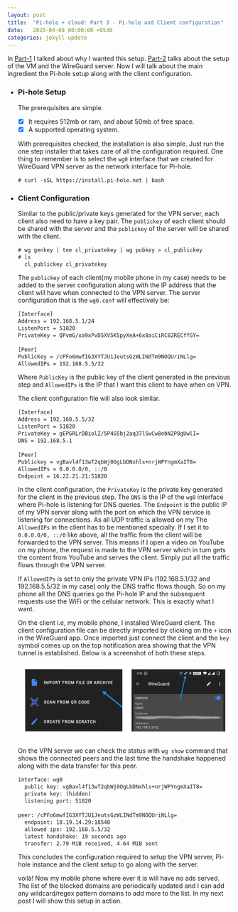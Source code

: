 ```yaml
---
layout: post
title:  "Pi-hole + cloud: Part 3 - Pi-hole and Client configuration"
date:   2020-04-08 00:00:00 +0530
categories: jekyll update
---
```


In [Part-1][part1] I talked about why I wanted this setup. [Part-2][part2] talks about the setup of the VM and the WireGuard server. Now I will talk about the main ingredient the Pi-hole setup along with the client configuration.

- ### Pi-hole Setup

  The prerequisites are simple.
  - [x] It requires 512mb or ram, and about 50mb of free space.
  - [x] A supported operating system.

  With prerequisites checked, the installation is also simple. Just run the one step installer that takes care of all the configuration required. One thing to remember is to select the `wg0` interface that we created for WireGuard VPN server as the network interface for Pi-hole.

      # curl -sSL https://install.pi-hole.net | bash

- ### Client Configuration

  Similar to the public/private keys generated for the VPN server, each client also need to have a key pair. The `publickey` of each client should be shared with the server and the `publickey` of the server will be shared with the client.

      # wg genkey | tee cl_privatekey | wg pubkey > cl_publickey
      # ls
        cl_publickey cl_privatekey

  The `publickey` of each client(my mobile phone in my case) needs to be added to the server configuration along with the IP address that the client will have when connected to the VPN server. The server configuration that is the `wg0.conf` will effectively be:

      [Interface]
      Address = 192.168.5.1/24
      ListenPort = 51820
      PrivateKey = QPvmG/xa9xPvD5XV5K5pyXeA+6x8aiCiRC82RECffGY=

      [Peer]
      PublicKey = /cPFo6mwfIG3XYTJU1JeutsGzWLINdTm9NOQUriNLlg=
      AllowedIPs = 192.168.5.5/32

  Where `PublicKey` is the public key of the client generated in the previous step and `AllowedIPs` is the IP that I want this client to have when on VPN.

  The client configuration file will also look similar.

      [Interface]
      Address = 192.168.5.5/32
      ListenPort = 51820
      PrivateKey = gEPGRLrDBiolZ/5P4G5bj2aq37lSwCw8ebN2P8gUwlI=
      DNS = 192.168.5.1

      [Peer]
      Publickey = vgBavl4f13wT2qbWj0OgLbDNxhls+nrjWPYngmXaIT8=
      AllowedIPs = 0.0.0.0/0, ::/0
      Endpoint = 16.22.21.21:51820

  In the client configuration, the `PrivateKey` is the private key generated for the client in the previous step. The `DNS` is the IP of the `wg0` interface where Pi-hole is listening for DNS queries. The `Endpoint` is the public IP of my VPN server along with the port on which the VPN service is listening for connections. As all UDP traffic is allowed on my
  The `AllowedIPs` in the client has to be mentioned specially. If I set it to `0.0.0.0/0, ::/0` like above, all the traffic from the client will be forwarded to the VPN server. This means if I open a video on YouTube on my phone, the request is made to the VPN server which in turn gets the content from YouTube and serves the client. Simply put all the traffic flows through the VPN server.

  If `AllowedIPs` is set to only the private VPN IPs (192.168.5.1/32 and 192.168.5.5/32 in my case) only the DNS traffic flows though. So on my phone all the DNS queries go the Pi-hole IP and the subsequent requests use the WiFi or the cellular network. This is exactly what I want.

  On the client i.e, my mobile phone, I installed WireGuard client. The client configuration file can be directly imported by clicking on the `+` icon in the WireGuard app. Once imported just connect the client and the `key` symbol comes up on the top notification area showing that the VPN tunnel is established. Below is a screenshot of both these steps.

  ![Import client config and connect to VPN](/assets/images/vpn_connected.png)

  On the VPN server we can check the status with `wg show` command that shows the connected peers and the last time the handshake happened along with the data transfer for this peer.

      interface: wg0
        public key: vgBavl4f13wT2qbWj0OgLbDNxhls+nrjWPYngmXaIT8=
        private key: (hidden)
        listening port: 51820

      peer: /cPFo6mwfIG3XYTJU1JeutsGzWLINdTm9NOQUriNLlg=
        endpoint: 18.19.14.29:18540
        allowed ips: 192.168.5.5/32
        latest handshake: 19 seconds ago
        transfer: 2.79 MiB received, 4.64 MiB sent

  This concludes the configuration required to setup the VPN server, Pi-hole instance and the client setup to go along with the server.

  voilà! Now my mobile phone where ever it is will have no ads served. The list of the blocked domains are periodically updated and I can add any wildcard/regex pattern domains to add more to the list. In my next post I will show this setup in action.

[part1]: https://blog.krishnaghatti.dev/jekyll/update/2020/04/07/pihole-in-the-cloud-part-1.html
[part2]: https://blog.krishnaghatti.dev/jekyll/update/2020/04/08/pihole-in-the-cloud-part-2.html
